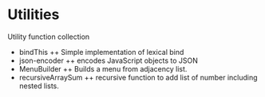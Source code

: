 Utilities
=========

Utility function collection
+ bindThis
++ Simple implementation of lexical bind
+ json-encoder
++ encodes JavaScript objects to JSON
+ MenuBuilder
++ Builds a menu from adjacency list.
+ recursiveArraySum
++ recursive function to add list of number including nested lists.

